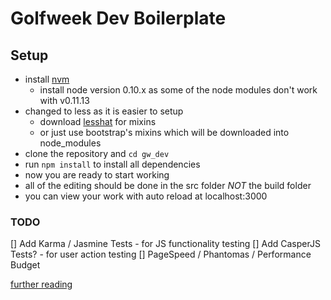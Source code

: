 # Golfweek Dev Boilerplate


## Setup

* install [nvm](https://github.com/creationix/nvm)
    * install node version 0.10.x as some of the node modules don't work with v0.11.13
* changed to less as it is easier to setup
	* download [lesshat](http://lesshat.madebysource.com/) for mixins 
	* or just use bootstrap's mixins which will be downloaded into node_modules
* clone the repository and ```cd gw_dev```
* run ```npm install``` to install all dependencies
* now you are ready to start working
* all of the editing should be done in the src folder _NOT_ the build folder
* you can view your work with auto reload at localhost:3000

### TODO
[] Add Karma / Jasmine Tests - for JS functionality testing
[] Add CasperJS Tests? - for user action testing
[] PageSpeed / Phantomas / Performance Budget

[further reading](http://rupl.github.io/frontend-testing/#/)